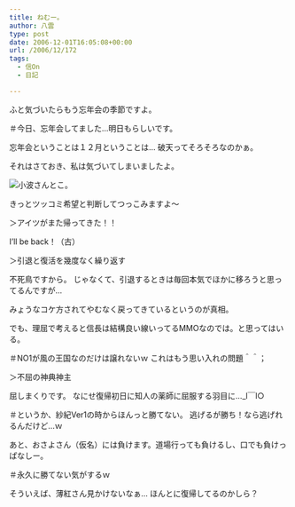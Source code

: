 ```yaml
---
title: ねむー。
author: 八雲
type: post
date: 2006-12-01T16:05:08+00:00
url: /2006/12/172
tags:
  - 信On
  - 日記

---
```

ふと気づいたらもう忘年会の季節ですよ。
  
＃今日、忘年会してました…明日もらしいです。
  
忘年会ということは１２月ということは… 破天ってそろそろなのかぁ。

それはさておき、私は気づいてしまいましたよ。
  
![小波さんとこ。][1]
  
きっとツッコミ希望と判断してつっこみますよ～

＞アイツがまた帰ってきた！！
  
I&#8217;ll be back！（古）

＞引退と復活を幾度なく繰り返す
  
不死鳥ですから。 じゃなくて、引退するときは毎回本気でほかに移ろうと思ってるんですが…
  
みょうなコケ方されてやむなく戻ってきているというのが真相。
  
でも、理屈で考えると信長は結構良い線いってるMMOなのでは。と思ってはいる。
  
＃NO1が風の王国なのだけは譲れないｗ これはもう思い入れの問題＾＾；

＞不屈の神典神主
  
屈しまくりです。 なにせ復帰初日に知人の薬師に屈服する羽目に…_l￣l○
  
＃というか、紗紀Ver1の時からほんっと勝てない。 逃げるが勝ち！なら逃げれるんだけど…ｗ
  
あと、おさよさん（仮名）には負けます。道場行っても負けるし、口でも負けっぱなしー。
  
＃永久に勝てない気がするｗ

そういえば、薄紅さん見かけないなぁ… ほんとに復帰してるのかしら？

 [1]: http://ziomatrix.org/wp-content/gw-20061202-005427.jpg
